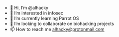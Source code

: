 - 👋 Hi, I’m @alhacky
- 👀 I’m interested in infosec
- 🌱 I’m currently learning Parrot OS
- 💞️ I’m looking to collaborate on biohacking projects
- 📫 How to reach me alhacky@protonmail.com

<!---
alhacky/alhacky is a ✨ special ✨ repository because its `README.md` (this file) appears on your GitHub profile.
You can click the Preview link to take a look at your changes.
--->

